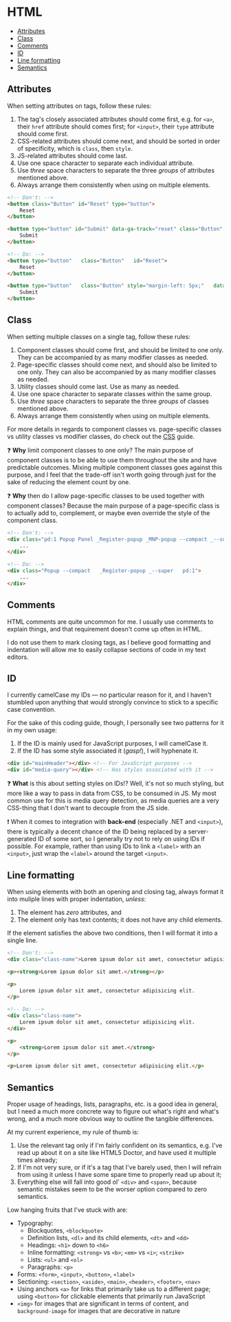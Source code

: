 # HTML

- [Attributes](#attributes)
- [Class](#class)
- [Comments](#comments)
- [ID](#id)
- [Line formatting](#line-formatting)
- [Semantics](#semantics)

## Attributes

When setting attributes on tags, follow these rules:

1. The tag's closely associated attributes should come first, e.g. for `<a>`, their `href` attribute should comes first; for `<input>`, their `type` attribute should come first.
2. CSS-related attributes should come next, and should be sorted in order of specificity, which is `class`, then `style`.
3. JS-related attributes should come last.
4. Use one space character to separate each individual attribute.
5. Use *three* space characters to separate the three *groups* of attributes mentioned above.
6. Always arrange them consistently when using on multiple elements.

```html
<!-- Don't: -->
<button class="Button" id="Reset" type="button">
    Reset
</button>

<button type="button" id="Submit" data-ga-track="reset" class="Button" style="margin-left: 5px;">
    Submit
</button>

<!-- Do: -->
<button type="button"   class="Button"   id="Reset">
    Reset
</button>

<button type="button"   class="Button" style="margin-left: 5px;"   data-ga-track="reset" id="Submit">
    Submit
</button>
```

## Class

When setting multiple classes on a single tag, follow these rules:

1. Component classes should come first, and should be limited to one only. They can be accompanied by as many modifier classes as needed.
2. Page-specific classes should come next, and should also be limited to one only. They can also be accompanied by as many modifier classes as needed.
3. Utility classes should come last. Use as many as needed.
4. Use one space character to separate classes within the same group.
5. Use *three* space characters to separate the three *groups* of classes mentioned above.
6. Always arrange them consistently when using on multiple elements.

For more details in regards to component classes vs. page-specific classes vs utility classes vs modifier classes, do check out the [CSS](css.md) guide.

:question: **Why** limit component classes to one only? The main purpose of component classes is to be able to use them throughout the site and have predictable outcomes. Mixing multiple component classes goes against this purpose, and I feel that the trade-off isn't worth going through just for the sake of reducing the element count by one.

:question: **Why** then do I allow page-specific classes to be used together with component classes? Because the main purpose of a page-specific class is to actually add to, complement, or maybe even override the style of the component class.

```html
<!-- Don't: -->
<div class="pd:1 Popup Panel _Register-popup _MNP-popup --compact _--super">
    ...
</div>

<!-- Do: -->
<div class="Popup --compact   _Register-popup _--super   pd:1">
    ...
</div>
```

## Comments

HTML comments are quite uncommon for me. I usually use comments to explain things, and that requirement doesn't come up often in HTML.

I do not use them to mark closing tags, as I believe good formatting and indentation will allow me to easily collapse sections of code in my text editors.

## ID

I currently camelCase my IDs — no particular reason for it, and I haven't stumbled upon anything that would strongly convince to stick to a specific case convention.

For the sake of this coding guide, though, I personally see two patterns for it in my own usage:

1. If the ID is mainly used for JavaScript purposes, I will camelCase it.
2. If the ID has some style associated it (*gasp!*), I will hyphenate it.

```html
<div id="mainHeader"></div> <!-- For JavaScript purposes -->
<div id="media-query"></div> <!-- Has styles associated with it -->
```

:question: **What** is this about setting styles on IDs!? Well, it's not so much styling, but more like a way to pass in data from CSS, to be consumed in JS. My most common use for this is media query detection, as media queries are a very CSS-thing that I don't want to decouple from the JS side.

:exclamation: When it comes to integration with **back-end** (especially .NET and `<input>`), there is typically a decent chance of the ID being replaced by a server-generated ID of some sort, so I generally try not to rely on using IDs if possible. For example, rather than using IDs to link a `<label>` with an `<input>`, just wrap the `<label>` around the target `<input>`.

## Line formatting

When using elements with both an opening and closing tag, always format it into muliple lines with proper indentation, *unless*:

1. The element has *zero* attributes, and
2. The element only has text contents; it does not have any child elements.

If the element satisfies the above two conditions, then I will format it into a single line.

```html
<!-- Don't: -->
<div class="class-name">Lorem ipsum dolor sit amet, consectetur adipisicing elit.</div>

<p><strong>Lorem ipsum dolor sit amet.</strong></p>

<p>
    Lorem ipsum dolor sit amet, consectetur adipisicing elit.
</p>

<!-- Do: -->
<div class="class-name">
    Lorem ipsum dolor sit amet, consectetur adipisicing elit.
</div>

<p>
    <strong>Lorem ipsum dolor sit amet.</strong>
</p>

<p>Lorem ipsum dolor sit amet, consectetur adipisicing elit.</p>
```

## Semantics

Proper usage of headings, lists, paragraphs, etc. is a good idea in general, but I need a much more concrete way to figure out what's right and what's wrong, and a much more obvious way to outline the tangible differences.

At my current experience, my rule of thumb is:

1. Use the relevant tag only if I'm fairly confident on its semantics, e.g. I've read up about it on a site like HTML5 Doctor, and have used it multiple times already;
2. If I'm not very sure, or if it's a tag that I've barely used, then I will refrain from using it unless I have some spare time to properly read up about it;
3. Everything else will fall into good ol' `<div>` and `<span>`, because semantic mistakes seem to be the worser option compared to zero semantics.

Low hanging fruits that I've stuck with are:

- Typography:
    - Blockquotes, `<blockquote>`
    - Definition lists, `<dl>` and its child elements, `<dt>` and `<dd>`
    - Headings: `<h1>` down to `<h6>`
    - Inline formatting: `<strong>` vs `<b>`; `<em>` vs `<i>`; `<strike>`
    - Lists: `<ul>` and `<ol>`
    - Paragraphs: `<p>`
- Forms: `<form>`, `<input>`, `<button>`, `<label>`
- Sectioning: `<section>`, `<aside>`, `<main>`, `<header>`, `<footer>`, `<nav>`
- Using anchors `<a>` for links that primarily take us to a different page; using `<button>` for clickable elements that primarily run JavaScript
- `<img>` for images that are significant in terms of content, and `background-image` for images that are decorative in nature